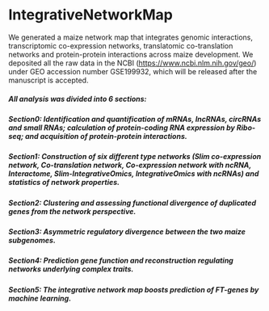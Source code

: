 # IntegrativeNetworkMap
We generated a maize network map that integrates genomic interactions, transcriptomic co-expression networks, translatomic co-translation networks and protein-protein interactions across maize development. We deposited all the raw data in the NCBI (https://www.ncbi.nlm.nih.gov/geo/) under GEO accession number GSE199932, which will be released after the manuscript is accepted.  
##### All analysis was divided into 6 sections:  
##### Section0: Identification and quantification of mRNAs, lncRNAs, circRNAs and small RNAs; calculation of protein-coding RNA expression by Ribo-seq; and acquisition of protein-protein interactions.
##### Section1: Construction of six different type networks (Slim co-expression network, Co-translation network, Co-expression network with ncRNA, Interactome, Slim-IntegrativeOmics, IntegrativeOmics with ncRNAs) and statistics of network properties.
##### Section2: Clustering and assessing functional divergence of duplicated genes from the network perspective.
##### Section3: Asymmetric regulatory divergence between the two maize subgenomes.
##### Section4: Prediction gene function and reconstruction regulating networks underlying complex traits.
##### Section5: The integrative network map boosts prediction of FT-genes by machine learning.
